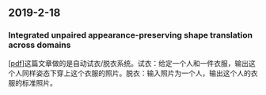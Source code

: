 ## 2019-2-18
### Integrated unpaired appearance-preserving shape translation across domains <br>
\[[pdf](https://arxiv.org/pdf/1812.02134.pdf)\]这篇文章做的是自动试衣/脱衣系统。试衣：给定一个人和一件衣服，输出这个人同样姿态下穿上这个衣服的照片。脱衣：输入照片为一个人，输出这个人的衣服的标准照片。

